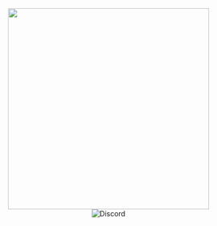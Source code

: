 <div id="header" align="center">
  <img src="https://media.giphy.com/media/sT3pYYJqlZwir1bTqL/giphy.gif" width="400"/>
</div>
<div id="badges" align="center">
  <img alt="Discord" src="https://img.shields.io/badge/Discord-%25235865F2.svg?style=for-the-badge&logo=discord&color=white&link=http%3A%2F%2Fdiscordapp.com%2Fusers%2F367733150710759424">
</div>



<!--
**dp247/dp247** is a ✨ _special_ ✨ repository because its `README.md` (this file) appears on your GitHub profile.

Here are some ideas to get you started:

- 🔭 I’m currently working on ...
- 🌱 I’m currently learning ...
- 👯 I’m looking to collaborate on ...
- 🤔 I’m looking for help with ...
- 💬 Ask me about ...
- 📫 How to reach me: dev at davidpark dot xyz
- 😄 Pronouns: ...
- ⚡ Fun fact: ...
-->
